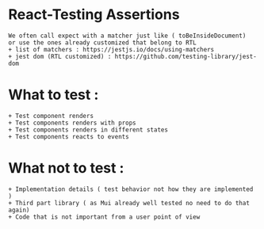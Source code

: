 # React-Testing Assertions
    We often call expect with a matcher just like ( toBeInsideDocument)
    or use the ones already customized that belong to RTL
    + list of matchers : https://jestjs.io/docs/using-matchers
    + jest dom (RTL customized) : https://github.com/testing-library/jest-dom
# What to test :
    + Test component renders 
    + Test components renders with props
    + Test components renders in different states    
    + Test components reacts to events 
# What not to test : 
    + Implementation details ( test behavior not how they are implemented )
    + Third part library ( as Mui already well tested no need to do that again)
    + Code that is not important from a user point of view  